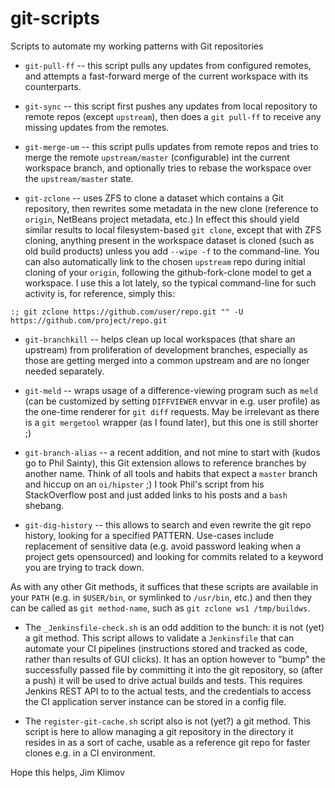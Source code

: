 # git-scripts
Scripts to automate my working patterns with Git repositories

* `git-pull-ff` -- this script pulls any updates from configured remotes, and
attempts a fast-forward merge of the current workspace with its counterparts.

* `git-sync` -- this script first pushes any updates from local repository to
remote repos (except `upstream`), then does a `git pull-ff` to receive any
missing updates from the remotes.

* `git-merge-um` -- this script pulls updates from remote repos and tries to
merge the remote `upstream/master` (configurable) int the current workspace
branch, and optionally tries to rebase the workspace over the `upstream/master`
state.

* `git-zclone` -- uses ZFS to clone a dataset which contains a Git repository,
then rewrites some metadata in the new clone (reference to `origin`, NetBeans
project metadata, etc.) In effect this should yield similar results to local
filesystem-based `git clone`, except that with ZFS cloning, anything present
in the workspace dataset is cloned (such as old build products) unless you
add `--wipe -f` to the command-line. You can also automatically link to the
chosen `upstream` repo during initial cloning of your `origin`, following the
github-fork-clone model to get a workspace. I use this a lot lately, so the
typical command-line for such activity is, for reference, simply this:
````
:; git zclone https://github.com/user/repo.git "" -U https://github.com/project/repo.git
````

* `git-branchkill` -- helps clean up local workspaces (that share an upstream)
from proliferation of development branches, especially as those are getting
merged into a common upstream and are no longer needed separately.

* `git-meld` -- wraps usage of a difference-viewing program such as `meld`
(can be customized by setting `DIFFVIEWER` envvar in e.g. user profile) as
the one-time renderer for `git diff` requests. May be irrelevant as there is
a `git mergetool` wrapper (as I found later), but this one is still shorter ;)

* `git-branch-alias` -- a recent addition, and not mine to start with (kudos
go to Phil Sainty), this Git extension allows to reference branches by another
name. Think of all tools and habits that expect a `master` branch and hiccup
on an `oi/hipster` ;) I took Phil's script from his StackOverflow post and
just added links to his posts and a `bash` shebang.

* `git-dig-history` -- this allows to search and even rewrite the git repo
history, looking for a specified PATTERN. Use-cases include replacement of
sensitive data (e.g. avoid password leaking when a project gets opensourced)
and looking for commits related to a keyword you are trying to track down.

As with any other Git methods, it suffices that these scripts are available in
your `PATH` (e.g. in `$USER/bin`, or symlinked to `/usr/bin`, etc.) and then
they can be called as `git method-name`, such as `git zclone ws1 /tmp/buildws`.

* The `_Jenkinsfile-check.sh` is an odd addition to the bunch: it is not (yet)
a git method. This script allows to validate a `Jenkinsfile` that can automate
your CI pipelines (instructions stored and tracked as code, rather than results
of GUI clicks). It has an option however to "bump" the successfully passed file
by committing it into the git repository, so (after a push) it will be used to
drive actual builds and tests. This requires Jenkins REST API to to the actual
tests, and the credentials to access the CI application server instance can be
stored in a config file.

* The `register-git-cache.sh` script also is not (yet?) a git method.
This script is here to allow managing a git repository in the directory it
resides in as a sort of cache, usable as a reference git repo for faster
clones e.g. in a CI environment.

Hope this helps,
Jim Klimov
